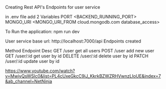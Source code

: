 Creating Rest API's Endpoints for user service

in .env file add 2 Variables
PORT <BACKEND_RUNNING_PORT>
MONGO_URI <MONGO_URI_FROM cloud.mongodb.com database_access>

To Run the application: npm run dev


User service base url: http://localhost:7000/api
Endpoints created

Method Endpoint Desc
GET     /user       get all users
POST    /user       add new user
GET     /user/:id   get user by id
DELETE  /user/:id   delete user by id
PATCH   /user/:id   update user by id


https://www.youtube.com/watch?v=MwiyQsWSlc0&list=PL4cUxeGkcC9iJ_KkrkBZWZRHVwnzLIoUE&index=7&ab_channel=NetNinja